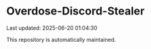 # Overdose-Discord-Stealer

Last updated: 2025-06-20 01:04:30

This repository is automatically maintained.
